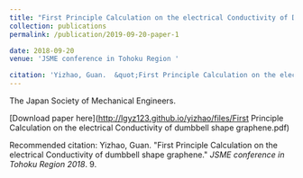 ```yaml
---
title: "First Principle Calculation on the electrical Conductivity of Dumbbell-Shape Graphene Nano-Ribbon"
collection: publications
permalink: /publication/2019-09-20-paper-1

date: 2018-09-20
venue: 'JSME conference in Tohoku Region '

citation: 'Yizhao, Guan.  &quot;First Principle Calculation on the electrical Conductivity of dumbbell shape graphene.&quot; <i>JSME conference in Tohoku Region 2018</i>. 9.'
---
```

The Japan Society of Mechanical Engineers.

[Download paper here](http://lgyz123.github.io/yizhao/files/First Principle Calculation on the electrical Conductivity of dumbbell shape graphene.pdf)

Recommended citation: Yizhao, Guan. "First Principle Calculation on the electrical Conductivity of dumbbell shape graphene." <i>JSME conference in Tohoku Region 2018</i>. 9.
